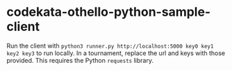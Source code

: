 # codekata-othello-python-sample-client

Run the client with `python3 runner.py http://localhost:5000 key0 key1 key2 key3` to run locally.
In a tournament, replace the url and keys with those provided. This requires the Python `requests` library.
